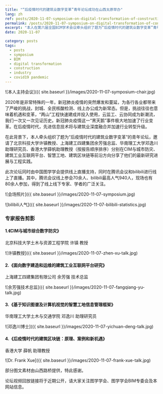 ```yaml
---
title: "“后疫情时代的建筑业数字变革”青年论坛成功在山西太原举办"
lang: zh
ref: posts/2020-11-07-symposium-on-digital-transformation-of-construction-industry-after-covid19-pandemic
permalink: /posts/2020-11-07-symposium-on-digital-transformation-of-construction-industry-after-covid19-pandemic
excerpt: "本人在第六届全国BIM学术会议牵头组织了题为“后疫情时代的建筑业数字变革”青年论坛，累计1000余人参与了线上线下会议，得到有关学者、专家的广泛关注"
date: 2020-11-07

category: posts
tags:
  - posts
  - symposium
  - BIM
  - digital transformation
  - construction
  - industry
  - covid19 pandemic
---
```


![本人主持会议]({{ site.baseurl }}/images/2020-11-07-symposium-chair.jpg)

2020年是非常特殊的一年，新冠肺炎疫情的突然爆发和蔓延，为各行各业都带来了严峻的挑战，封城、全民核酸检测、线上办公成为新常态。但是，挑战往往也意味着机遇和变革，“两山”工程快速建成并投入使用，云监工、云协同成为新潮流，我们一次又一次见证历史。新冠肺炎疫情这一“黑天鹅”事件极大地加速了行业变革。在后疫情时代，先进信息技术将与建筑业深度融合并加速行业转型升级。

在此背景下，本人牵头组织了题为“后疫情时代的建筑业数字变革”的青年论坛，邀请了北京科技大学许镇教授、上海建工四建集团余芳强总监、华南理工大学邓逸川助理研究员、香港大学薛帆助理教授（按报告顺序排序）分别在CIM与城市防灾、建筑工业互联网平台、智慧工地、建筑区块链等前沿方向分享了他们的最新研究进展与工程实践。

此次论坛同时由中国图学学会提供线上直播支持，同时在腾讯会议和bilibili进行线上了直播。其中，腾讯会议线上参会70余人、bilibili最高人气940人，现场也有80余人参加，得到了线上线下专家、学者的广泛关注。

![会场照片]({{ site.baseurl }}/images/2020-11-07-symposium.jpg)

![bilibili人气]({{ site.baseurl }}/images/2020-11-07-bilibili-statistics.jpg)

### 专家报告剪影

#### 1.《CIM与城市综合数字防灾》      

北京科技大学土木与资源工程学院   许镇    教授

![许镇教授]({{ site.baseurl }}/images/2020-11-07-zhen-xu-talk.jpg)

#### 2.《面向数字建造和运维的建筑工业互联网平台研究》

上海建工四建集团有限公司   余芳强    技术总监

![余芳强技术总监]({{ site.baseurl }}/images/2020-11-07-fangqiang-yu-talk.jpg)

#### 3.《基于知识图谱及计算机视觉的智慧工地信息管理框架》

华南理工大学土木与交通学院   邓逸川    助理研究员

![邓逸川博士]({{ site.baseurl }}/images/2020-11-07-yichuan-deng-talk.jpg)

#### 4.《后疫情时代的建筑区块链：原理、案例和新机遇》

香港大学   薛帆    助理教授

![Dr. Frank Xue]({{ site.baseurl }}/images/2020-11-07-frank-xue-talk.jpg)

部分图文素材由山西路桥提供，特此感谢。

论坛视频回放链接将于近期公开，请大家关注图学学会、图学学会BIM专委会及本网站信息。
